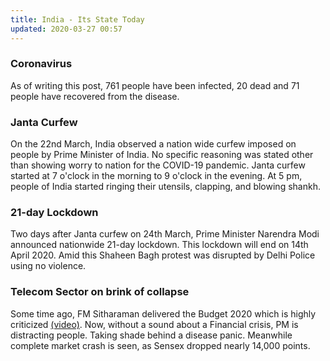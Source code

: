 ```yaml
---
title: India - Its State Today
updated: 2020-03-27 00:57
---
```


### Coronavirus
As of writing this post, 761 people have been infected, 20 dead and 71 people have recovered from the disease.

### Janta Curfew
On the 22nd March, India observed a nation wide curfew imposed on people by Prime Minister of India. No specific reasoning was stated other than showing worry to nation for the COVID-19 pandemic. Janta curfew started at 7 o'clock in the morning to 9 o'clock in the evening. At 5 pm, people of India started ringing their utensils, clapping, and blowing shankh.

### 21-day Lockdown
Two days after Janta curfew on 24th March, Prime Minister Narendra Modi announced nationwide 21-day lockdown. This lockdown will end on 14th April 2020. Amid this Shaheen Bagh protest was disrupted by Delhi Police using no violence.

### Telecom Sector on brink of collapse
Some time ago, FM Sitharaman delivered the Budget 2020 which is highly criticized  [(video)](https://www.indiatoday.in/business/budget-2020/video/budget-2020-full-speech-of-finance-minister-nirmala-sitharaman-1642370-2020-02-01). Now, without a sound about a Financial crisis, PM is distracting people. Taking shade behind a disease panic. Meanwhile complete market crash is seen, as Sensex dropped nearly 14,000 points.
